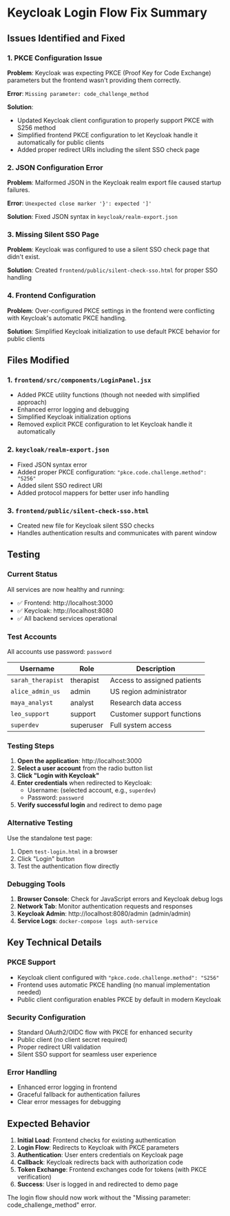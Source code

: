 # Keycloak Login Flow Fix Summary

## Issues Identified and Fixed

### 1. PKCE Configuration Issue
**Problem**: Keycloak was expecting PKCE (Proof Key for Code Exchange) parameters but the frontend wasn't providing them correctly.

**Error**: `Missing parameter: code_challenge_method`

**Solution**: 
- Updated Keycloak client configuration to properly support PKCE with S256 method
- Simplified frontend PKCE configuration to let Keycloak handle it automatically for public clients
- Added proper redirect URIs including the silent SSO check page

### 2. JSON Configuration Error
**Problem**: Malformed JSON in the Keycloak realm export file caused startup failures.

**Error**: `Unexpected close marker '}': expected ']'`

**Solution**: Fixed JSON syntax in `keycloak/realm-export.json`

### 3. Missing Silent SSO Page
**Problem**: Keycloak was configured to use a silent SSO check page that didn't exist.

**Solution**: Created `frontend/public/silent-check-sso.html` for proper SSO handling

### 4. Frontend Configuration
**Problem**: Over-configured PKCE settings in the frontend were conflicting with Keycloak's automatic PKCE handling.

**Solution**: Simplified Keycloak initialization to use default PKCE behavior for public clients

## Files Modified

### 1. `frontend/src/components/LoginPanel.jsx`
- Added PKCE utility functions (though not needed with simplified approach)
- Enhanced error logging and debugging
- Simplified Keycloak initialization options
- Removed explicit PKCE configuration to let Keycloak handle it automatically

### 2. `keycloak/realm-export.json`
- Fixed JSON syntax error
- Added proper PKCE configuration: `"pkce.code.challenge.method": "S256"`
- Added silent SSO redirect URI
- Added protocol mappers for better user info handling

### 3. `frontend/public/silent-check-sso.html`
- Created new file for Keycloak silent SSO checks
- Handles authentication results and communicates with parent window

## Testing

### Current Status
All services are now healthy and running:
- ✅ Frontend: http://localhost:3000
- ✅ Keycloak: http://localhost:8080
- ✅ All backend services operational

### Test Accounts
All accounts use password: `password`

| Username | Role | Description |
|----------|------|-------------|
| `sarah_therapist` | therapist | Access to assigned patients |
| `alice_admin_us` | admin | US region administrator |
| `maya_analyst` | analyst | Research data access |
| `leo_support` | support | Customer support functions |
| `superdev` | superuser | Full system access |

### Testing Steps

1. **Open the application**: http://localhost:3000
2. **Select a user account** from the radio button list
3. **Click "Login with Keycloak"**
4. **Enter credentials** when redirected to Keycloak:
   - Username: (selected account, e.g., `superdev`)
   - Password: `password`
5. **Verify successful login** and redirect to demo page

### Alternative Testing

Use the standalone test page:
1. Open `test-login.html` in a browser
2. Click "Login" button
3. Test the authentication flow directly

### Debugging Tools

1. **Browser Console**: Check for JavaScript errors and Keycloak debug logs
2. **Network Tab**: Monitor authentication requests and responses
3. **Keycloak Admin**: http://localhost:8080/admin (admin/admin)
4. **Service Logs**: `docker-compose logs auth-service`

## Key Technical Details

### PKCE Support
- Keycloak client configured with `"pkce.code.challenge.method": "S256"`
- Frontend uses automatic PKCE handling (no manual implementation needed)
- Public client configuration enables PKCE by default in modern Keycloak

### Security Configuration
- Standard OAuth2/OIDC flow with PKCE for enhanced security
- Public client (no client secret required)
- Proper redirect URI validation
- Silent SSO support for seamless user experience

### Error Handling
- Enhanced error logging in frontend
- Graceful fallback for authentication failures
- Clear error messages for debugging

## Expected Behavior

1. **Initial Load**: Frontend checks for existing authentication
2. **Login Flow**: Redirects to Keycloak with PKCE parameters
3. **Authentication**: User enters credentials on Keycloak page
4. **Callback**: Keycloak redirects back with authorization code
5. **Token Exchange**: Frontend exchanges code for tokens (with PKCE verification)
6. **Success**: User is logged in and redirected to demo page

The login flow should now work without the "Missing parameter: code_challenge_method" error.